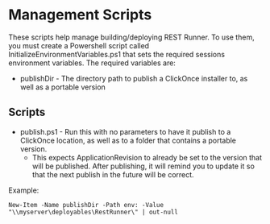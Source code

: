 # Management Scripts

These scripts help manage building/deploying REST Runner.  To use them, you must create a Powershell script called
InitializeEnvironmentVariables.ps1 that sets the required sessions environment variables.  The required variables are:

* publishDir - The directory path to publish a ClickOnce installer to, as well as a portable version

## Scripts

* publish.ps1 - Run this with no parameters to have it publish to a ClickOnce location, as well as to a folder that contains a portable version.
  * This expects ApplicationRevision to already be set to the version that will be published.  After publishing, it will remind you to update it so that the next publish in the future will be correct.

Example:

    New-Item -Name publishDir -Path env: -Value "\\myserver\deployables\RestRunner\" | out-null
